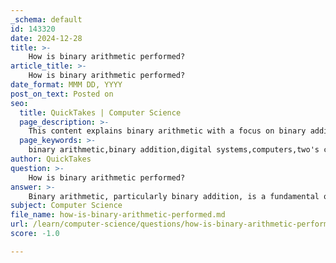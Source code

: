 ```yaml
---
_schema: default
id: 143320
date: 2024-12-28
title: >-
    How is binary arithmetic performed?
article_title: >-
    How is binary arithmetic performed?
date_format: MMM DD, YYYY
post_on_text: Posted on
seo:
  title: QuickTakes | Computer Science
  page_description: >-
    This content explains binary arithmetic with a focus on binary addition, including basic rules, examples, and applications in digital systems.
  page_keywords: >-
    binary arithmetic,binary addition,digital systems,computers,two's complement,carry rules,example of binary addition,bit manipulation,arithmetic operations,decimal conversion
author: QuickTakes
question: >-
    How is binary arithmetic performed?
answer: >-
    Binary arithmetic, particularly binary addition, is a fundamental operation in digital systems and is performed using specific rules that are analogous to decimal addition. Here’s a detailed explanation of how binary arithmetic, especially addition, is performed:\n\n### Basic Rules of Binary Addition\nThe rules for binary addition are as follows:\n- $0 + 0 = 0$\n- $0 + 1 = 1$\n- $1 + 0 = 1$\n- $1 + 1 = 10$ (which means 0 with a carry of 1)\n- $1 + 1 + 1 = 11$ (which means 1 with a carry of 1)\n\nWhen adding two binary digits, if the sum exceeds 1, a carry is generated to the next higher bit.\n\n### Example of Binary Addition\nLet's consider an example where we add the binary numbers 1011 (which is 11 in decimal) and 1101 (which is 13 in decimal):\n\n```\n   1011\n+  1101\n-------\n```\n\nWe add from the rightmost bit to the leftmost bit:\n1. **Rightmost column**: $1 + 1 = 10$ (write down 0, carry 1)\n2. **Next column**: $1 + 0 + 1 (carry) = 10$ (write down 0, carry 1)\n3. **Next column**: $0 + 1 + 1 (carry) = 10$ (write down 0, carry 1)\n4. **Leftmost column**: $1 + 1 (carry) = 10$ (write down 0, carry 1)\n\nFinally, we write down the carry:\n```\n   1011\n+  1101\n-------\n  11000\n```\nThe result is 11000, which is 24 in decimal.\n\n### Binary Addition in Two's Complement\nIn the context of two's complement, binary addition can also be used to add positive and negative numbers. This allows for the representation of arithmetic operations in digital logic. For instance, to subtract a number, you can convert it to its two's complement (invert the bits and add 1) and then perform binary addition.\n\n### Summary\nBinary arithmetic, particularly addition, is a straightforward process that follows specific rules. It is crucial for various applications in digital systems, including arithmetic operations in computers and electronic devices. Understanding how to perform binary addition is essential for working with binary numbers, data storage, and digital logic design.
subject: Computer Science
file_name: how-is-binary-arithmetic-performed.md
url: /learn/computer-science/questions/how-is-binary-arithmetic-performed
score: -1.0

---
```


&nbsp;